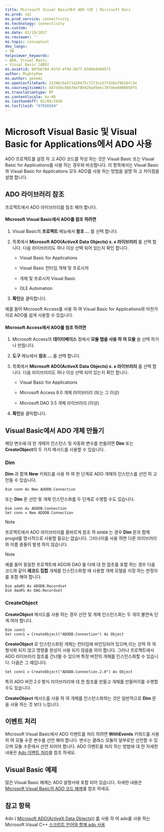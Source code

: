 ```yaml
---
title: Microsoft Visual Basic에서 ADO 사용 | Microsoft Docs
ms.prod: sql
ms.prod_service: connectivity
ms.technology: connectivity
ms.custom: ''
ms.date: 01/19/2017
ms.reviewer: ''
ms.topic: conceptual
dev_langs:
- VB
helpviewer_keywords:
- ADO, Visual Basic
- Visual Basic [ADO]
ms.assetid: 9dfb6784-037d-4f9d-bb7f-b506b4498573
author: MightyPen
ms.author: genemi
ms.openlocfilehash: 22286cbe571420475cf273ca377d16e79610fc3e
ms.sourcegitcommit: b87d36c46b39af8b929ad94ec707dee8800950f5
ms.translationtype: MT
ms.contentlocale: ko-KR
ms.lasthandoff: 02/08/2020
ms.locfileid: "67926564"
---
```

# <a name="using-ado-with-microsoft-visual-basic-and-visual-basic-for-applications"></a>Microsoft Visual Basic 및 Visual Basic for Applications에서 ADO 사용
ADO 프로젝트를 설정 하 고 ADO 코드를 작성 하는 것은 Visual Basic 또는 Visual Basic for Applications를 사용 하는 경우와 비슷합니다. 이 항목에서는 Visual Basic와 Visual Basic for Applications 모두 ADO를 사용 하는 방법을 설명 하 고 차이점을 설명 합니다.

## <a name="referencing-the-ado-library"></a>ADO 라이브러리 참조
 프로젝트에서 ADO 라이브러리를 참조 해야 합니다.

#### <a name="to-reference-ado-from-microsoft-visual-basic"></a>Microsoft Visual Basic에서 ADO를 참조 하려면

1.  Visual Basic의 **프로젝트** 메뉴에서 **참조 ...** 를 선택 합니다.

2.  목록에서 **Microsoft ADO(ActiveX Data Objects) x. x 라이브러리** 를 선택 합니다. 다음 라이브러리도 하나 이상 선택 되어 있는지 확인 합니다.

    -   Visual Basic for Applications

    -   Visual Basic 런타임 개체 및 프로시저

    -   개체 및 프로시저 Visual Basic

    -   OLE Automation

3.  **확인**을 클릭합니다.

 예를 들어 Microsoft Access를 사용 하 여 Visual Basic for Applications와 마찬가지로 ADO를 쉽게 사용할 수 있습니다.

#### <a name="to-reference-ado-from-microsoft-access"></a>Microsoft Access에서 ADO를 참조 하려면

1.  Microsoft Access의 **데이터베이스** 창에서 **모듈 탭을 사용 하 여 모듈** 을 선택 하거나 만듭니다.

2.  **도구** 메뉴에서 **참조 ...** 를 선택 합니다.

3.  목록에서 **Microsoft ADO(ActiveX Data Objects) x. x 라이브러리** 를 선택 합니다. 다음 라이브러리도 하나 이상 선택 되어 있는지 확인 합니다.

    -   Visual Basic for Applications

    -   Microsoft Access 8.0 개체 라이브러리 (또는 그 이상)

    -   Microsoft DAO 3.5 개체 라이브러리 (이상)

4.  **확인**을 클릭합니다.

## <a name="creating-ado-objects-in-visual-basic"></a>Visual Basic에서 ADO 개체 만들기
 해당 변수에 대 한 개체의 인스턴스 및 자동화 변수를 만들려면 **Dim** 또는 **CreateObject**의 두 가지 메서드를 사용할 수 있습니다.

### <a name="dim"></a>Dim
 **Dim** 과 함께 **New** 키워드를 사용 하 여 한 단계로 ADO 개체의 인스턴스를 선언 하 고 만들 수 있습니다.

```
Dim conn As New ADODB.Connection
```

 또는 **Dim** 문 선언 및 개체 인스턴스화를 두 단계로 수행할 수도 있습니다.

```
Dim conn As ADODB.Connection
Set conn = New ADODB.Connection
```

> [!NOTE]
>  프로젝트에서 ADO 라이브러리를 올바르게 참조 하 `ADODB` 는 경우 **Dim** 문과 함께 progid를 명시적으로 사용할 필요는 없습니다. 그러나이를 사용 하면 다른 라이브러리와 이름 충돌이 발생 하지 않습니다.

> [!NOTE]
>  예를 들어 동일한 프로젝트에 ADO와 DAO 둘 다에 대 한 참조를 포함 하는 경우 다음 코드와 같이 **레코드 집합** 개체를 인스턴스화할 때 사용할 개체 모델을 지정 하는 한정자를 포함 해야 합니다.

```
Dim adoRS As ADODB.Recordset
Dim daoRS As DAO.Recordset
```

### <a name="createobject"></a>CreateObject
 **CreateObject** 메서드를 사용 하는 경우 선언 및 개체 인스턴스화는 두 개의 불연속 단계 여야 합니다.

```
Dim conn1
Set conn1 = CreateObject("ADODB.Connection") As Object
```

 **CreateObject** 로 인스턴스화된 개체는 런타임에 바인딩되어 있으며,이는 강력 하 게 형식화 되지 않고 명령줄 완성이 사용 되지 않음을 의미 합니다. 그러나 프로젝트에서 ADO 라이브러리 참조를 건너뛸 수 있으며 특정 버전의 개체를 인스턴스화할 수 있습니다. 다음은 그 예입니다.

```
Set conn1 = CreateObject("ADODB.Connection.2.0") As Object
```

 특히 ADO 버전 2.0 형식 라이브러리에 대 한 참조를 만들고 개체를 만들어이를 수행할 수도 있습니다.

 **CreateObject** 메서드를 사용 하 여 개체를 인스턴스화하는 것은 일반적으로 **Dim** 문을 사용 하는 것 보다 느립니다.

## <a name="handling-events"></a>이벤트 처리
 Microsoft Visual Basic에서 ADO 이벤트를 처리 하려면 **WithEvents** 키워드를 사용 하 여 모듈 수준 변수를 선언 해야 합니다. 변수는 클래스 모듈의 일부로만 선언할 수 있으며 모듈 수준에서 선언 되어야 합니다. ADO 이벤트를 처리 하는 방법에 대 한 자세한 내용은 [Ado 이벤트 처리](../../../ado/guide/data/handling-ado-events.md)를 참조 하세요.

## <a name="visual-basic-examples"></a>Visual Basic 예제
 많은 Visual Basic 예제는 ADO 설명서에 포함 되어 있습니다. 자세한 내용은 [Microsoft Visual Basic의 ADO 코드 예제](../../../ado/reference/ado-api/ado-code-examples-in-visual-basic.md)를 참조 하세요.

## <a name="see-also"></a>참고 항목
 Ado ( [Microsoft ADO(ActiveX Data Objects))](../../../ado/microsoft-activex-data-objects-ado.md) [를](../../../ado/guide/appendixes/using-ado-with-microsoft-visual-c.md) 사용 하 여 ado를 사용 하는 Microsoft Visual C++ [스크립트 언어와 함께 ado 사용](../../../ado/guide/appendixes/using-ado-with-scripting-languages.md)

